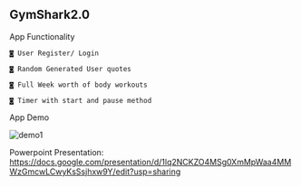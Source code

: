 GymShark2.0
-------------------------------------------------------------------------------------------------------------------------------------------------------------------------
App Functionality

    ◙ User Register/ Login
  
    ◙ Random Generated User quotes
  
    ◙ Full Week worth of body workouts
  
    ◙ Timer with start and pause method
  

App Demo

   ![demo1](https://user-images.githubusercontent.com/63178444/101089105-b1cdb080-3582-11eb-9a44-425dc8ebff05.gif)
  

Powerpoint Presentation: https://docs.google.com/presentation/d/1lq2NCKZO4MSg0XmMpWaa4MMWzGmcwLCwyKsSsjhxw9Y/edit?usp=sharing
